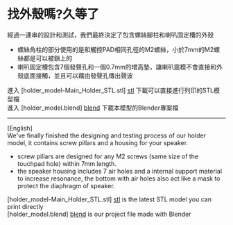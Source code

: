 # 找外殼嗎?久等了 
  
  
經過一連串的設計和測試，我們最終決定了包含螺絲腳柱和喇叭固定槽的外殼  
  
 - 螺絲角柱的部分使用的是和觸控PAD相同孔徑的M2螺絲，小於7mm的M2螺絲都是可以被鎖上的  
 - 喇叭固定槽包含7個發聲孔和一個0.7mm的增高墊，讓喇叭震模不會直接和外殼底面接觸，並且可以藉由發聲孔傳出聲波  

進入 [holder_model-Main_Holder_STL.stl] [stl] 下載可以直接進行列印的STL模型檔  
進入 [holder_model.blend] [blend] 下載本模型的Blender專案檔  

***
  
[English]  
We've finally finished the designing and testing process of our holder model, it contains screw pillars and a housing for  your speaker.  
  
 - screw pillars are designed for any M2 screws (same size of the touchpad hole) within 7mm length.  
 - the speaker housing includes 7 air holes and a internal support material to increase resonance, the bottom with air holes also act like a mask to protect the diaphragm of speaker.  

 [holder_model-Main_Holder_STL.stl] [stl] is the latest STL model you can print directly  
 [holder_model.blend] [blend] is our project file made with Blender  
  
  
   [stl]: <holder_model-Main_Holder_STL.stl>  
   [blend]: <holder_model.blend>  
